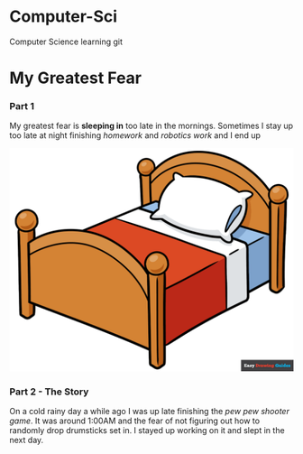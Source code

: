 # Computer-Sci
Computer Science learning git

# My Greatest Fear

### Part 1

My greatest fear is **sleeping in** too late in the mornings. Sometimes I stay up too late at night finishing *homework* and *robotics work* and I end up 

![bed](bed.webp)

### Part 2 - **The Story**
	
On a cold rainy day a while ago I was up late finishing the *pew pew shooter game*. It was around 1:00AM and the fear of not figuring out how to randomly drop drumsticks set in. I stayed up working on it and slept in the next day.  
